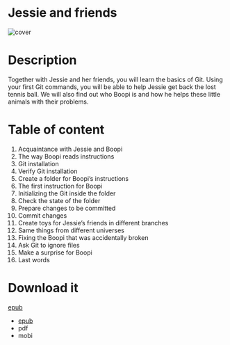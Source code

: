 # Jessie and friends


![cover](https://user-images.githubusercontent.com/8645216/178571012-f5b66536-86f7-4b7b-b3b9-54458713818d.jpeg)

# Description

Together with Jessie and her friends, you will learn the basics of Git. Using your first Git commands, you will be able to help Jessie get back the lost tennis ball. We will also find out who Boopi is and how he helps these little animals with their problems.

# Table of content

1. Acquaintance with Jessie and Boopi
2. The way Boopi reads instructions
3. Git installation
4. Verify Git installation
5. Create a folder for Boopi’s instructions
6. The first instruction for Boopi
7. Initializing the Git inside the folder
8. Check the state of the folder
9. Prepare changes to be committed
10. Commit changes
11. Create toys for Jessie’s friends in different branches
12. Same things from different universes
13. Fixing the Boopi that was accidentally broken
14. Ask Git to ignore files
15. Make a surprise for Boopi
16. Last words

# Download it

<a id="raw-url" href="https://github.com/enheit/jessie-and-friends/tree/master/downloads/jessie-and-friends.epub">epub</a>

- [epub](https://github.com/enheit/jessie-and-friends/tree/master/downloads/jessie-and-friends.epub)
- pdf
- mobi
